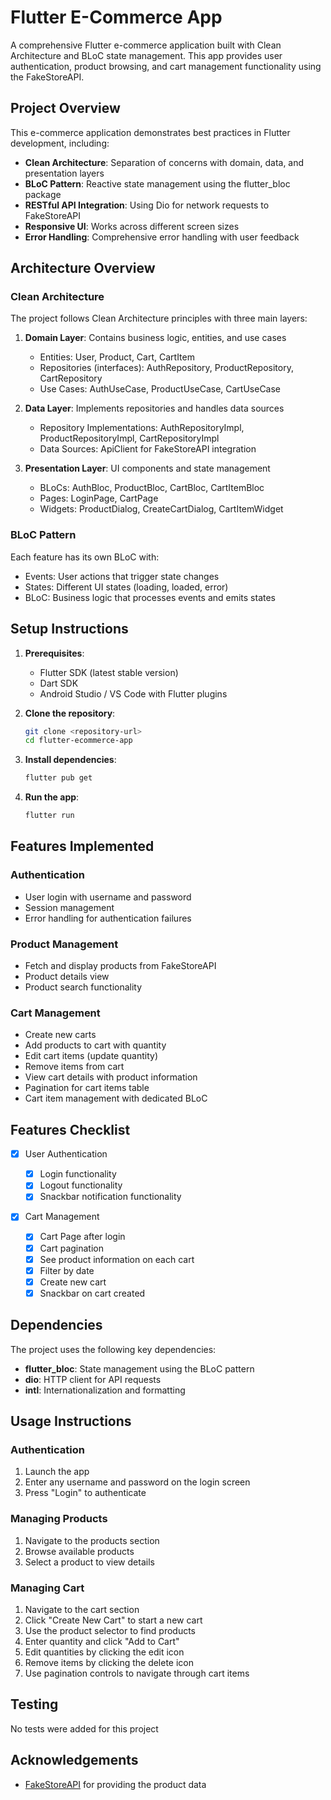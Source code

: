 # Flutter E-Commerce App

A comprehensive Flutter e-commerce application built with Clean Architecture and BLoC state management. This app provides user authentication, product browsing, and cart management functionality using the FakeStoreAPI.

## Project Overview

This e-commerce application demonstrates best practices in Flutter development, including:

- **Clean Architecture**: Separation of concerns with domain, data, and presentation layers
- **BLoC Pattern**: Reactive state management using the flutter_bloc package
- **RESTful API Integration**: Using Dio for network requests to FakeStoreAPI
- **Responsive UI**: Works across different screen sizes
- **Error Handling**: Comprehensive error handling with user feedback

## Architecture Overview

### Clean Architecture

The project follows Clean Architecture principles with three main layers:

1. **Domain Layer**: Contains business logic, entities, and use cases

   - Entities: User, Product, Cart, CartItem
   - Repositories (interfaces): AuthRepository, ProductRepository, CartRepository
   - Use Cases: AuthUseCase, ProductUseCase, CartUseCase

2. **Data Layer**: Implements repositories and handles data sources

   - Repository Implementations: AuthRepositoryImpl, ProductRepositoryImpl, CartRepositoryImpl
   - Data Sources: ApiClient for FakeStoreAPI integration

3. **Presentation Layer**: UI components and state management
   - BLoCs: AuthBloc, ProductBloc, CartBloc, CartItemBloc
   - Pages: LoginPage, CartPage
   - Widgets: ProductDialog, CreateCartDialog, CartItemWidget

### BLoC Pattern

Each feature has its own BLoC with:

- Events: User actions that trigger state changes
- States: Different UI states (loading, loaded, error)
- BLoC: Business logic that processes events and emits states

## Setup Instructions

1. **Prerequisites**:

   - Flutter SDK (latest stable version)
   - Dart SDK
   - Android Studio / VS Code with Flutter plugins

2. **Clone the repository**:

   ```bash
   git clone <repository-url>
   cd flutter-ecommerce-app
   ```

3. **Install dependencies**:

   ```bash
   flutter pub get
   ```

4. **Run the app**:
   ```bash
   flutter run
   ```

## Features Implemented

### Authentication

- User login with username and password
- Session management
- Error handling for authentication failures

### Product Management

- Fetch and display products from FakeStoreAPI
- Product details view
- Product search functionality

### Cart Management

- Create new carts
- Add products to cart with quantity
- Edit cart items (update quantity)
- Remove items from cart
- View cart details with product information
- Pagination for cart items table
- Cart item management with dedicated BLoC

## Features Checklist

- [x] User Authentication

  - [x] Login functionality
  - [x] Logout functionality
  - [x] Snackbar notification functionality

- [x] Cart Management

  - [x] Cart Page after login
  - [x] Cart pagination
  - [x] See product information on each cart
  - [x] Filter by date
  - [x] Create new cart
  - [x] Snackbar on cart created

## Dependencies

The project uses the following key dependencies:

- **flutter_bloc**: State management using the BLoC pattern
- **dio**: HTTP client for API requests
- **intl**: Internationalization and formatting

## Usage Instructions

### Authentication

1. Launch the app
2. Enter any username and password on the login screen
3. Press "Login" to authenticate

### Managing Products

1. Navigate to the products section
2. Browse available products
3. Select a product to view details

### Managing Cart

1. Navigate to the cart section
2. Click "Create New Cart" to start a new cart
3. Use the product selector to find products
4. Enter quantity and click "Add to Cart"
5. Edit quantities by clicking the edit icon
6. Remove items by clicking the delete icon
7. Use pagination controls to navigate through cart items

## Testing

No tests were added for this project

## Acknowledgements

- [FakeStoreAPI](https://fakestoreapi.com/) for providing the product data
